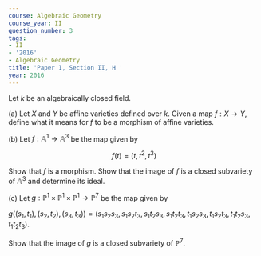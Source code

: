 ```yaml
---
course: Algebraic Geometry
course_year: II
question_number: 3
tags:
- II
- '2016'
- Algebraic Geometry
title: 'Paper 1, Section II, H '
year: 2016
---
```




Let $k$ be an algebraically closed field.

(a) Let $X$ and $Y$ be affine varieties defined over $k$. Given a map $f: X \rightarrow Y$, define what it means for $f$ to be a morphism of affine varieties.

(b) Let $f: \mathbb{A}^{1} \rightarrow \mathbb{A}^{3}$ be the map given by

$$f(t)=\left(t, t^{2}, t^{3}\right)$$

Show that $f$ is a morphism. Show that the image of $f$ is a closed subvariety of $\mathbb{A}^{3}$ and determine its ideal.

(c) Let $g: \mathbb{P}^{1} \times \mathbb{P}^{1} \times \mathbb{P}^{1} \rightarrow \mathbb{P}^{7}$ be the map given by

$g\left(\left(s_{1}, t_{1}\right),\left(s_{2}, t_{2}\right),\left(s_{3}, t_{3}\right)\right)=\left(s_{1} s_{2} s_{3}, s_{1} s_{2} t_{3}, s_{1} t_{2} s_{3}, s_{1} t_{2} t_{3}, t_{1} s_{2} s_{3}, t_{1} s_{2} t_{3}, t_{1} t_{2} s_{3}, t_{1} t_{2} t_{3}\right) .$

Show that the image of $g$ is a closed subvariety of $\mathbb{P}^{7}$.